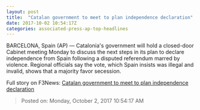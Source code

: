 ```yaml
---
layout: post
title:  "Catalan government to meet to plan independence declaration"
date: 2017-10-02 10:54:17Z
categories: associated-press-ap-top-headlines
---
```


BARCELONA, Spain (AP) — Catalonia's government will hold a closed-door Cabinet meeting Monday to discuss the next steps in its plan to declare independence from Spain following a disputed referendum marred by violence. Regional officials say the vote, which Spain insists was illegal and invalid, shows that a majority favor secession.


Full story on F3News: [Catalan government to meet to plan independence declaration](http://www.f3nws.com/n/2ajzrC)

> Posted on: Monday, October 2, 2017 10:54:17 AM
